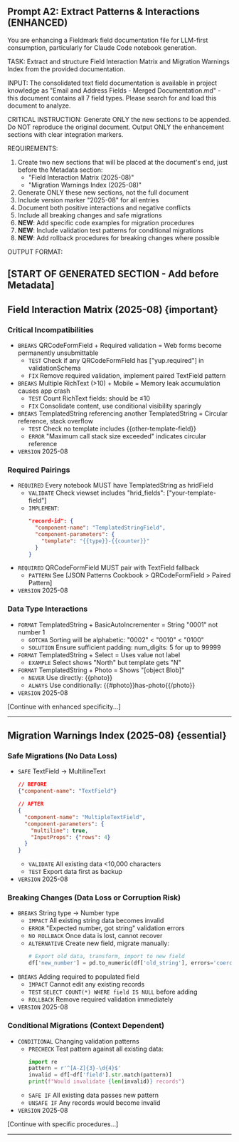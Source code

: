 ## Prompt A2: Extract Patterns & Interactions (ENHANCED)

You are enhancing a Fieldmark field documentation file for LLM-first consumption, particularly for Claude Code notebook generation.

TASK: Extract and structure Field Interaction Matrix and Migration Warnings Index from the provided documentation.

INPUT: The consolidated text field documentation is available in project knowledge as "Email and Address Fields - Merged Documentation.md" - this document contains all 7 field types. Please search for and load this document to analyze.

CRITICAL INSTRUCTION: Generate ONLY the new sections to be appended. Do NOT reproduce the original document. Output ONLY the enhancement sections with clear integration markers.

REQUIREMENTS:
1. Create two new sections that will be placed at the document's end, just before the Metadata section:
   - "Field Interaction Matrix (2025-08)"
   - "Migration Warnings Index (2025-08)"
2. Generate ONLY these new sections, not the full document
3. Include version marker "2025-08" for all entries
4. Document both positive interactions and negative conflicts
5. Include all breaking changes and safe migrations
6. **NEW**: Add specific code examples for migration procedures
7. **NEW**: Include validation test patterns for conditional migrations
8. **NEW**: Add rollback procedures for breaking changes where possible

OUTPUT FORMAT:

[START OF GENERATED SECTION - Add before Metadata]
---
## Field Interaction Matrix (2025-08) {important}

### Critical Incompatibilities
- `BREAKS` QRCodeFormField + Required validation = Web forms become permanently unsubmittable
  - `TEST` Check if any QRCodeFormField has ["yup.required"] in validationSchema
  - `FIX` Remove required validation, implement paired TextField pattern
- `BREAKS` Multiple RichText (>10) + Mobile = Memory leak accumulation causes app crash
  - `TEST` Count RichText fields: should be ≤10
  - `FIX` Consolidate content, use conditional visibility sparingly
- `BREAKS` TemplatedString referencing another TemplatedString = Circular reference, stack overflow
  - `TEST` Check no template includes {{other-template-field}}
  - `ERROR` "Maximum call stack size exceeded" indicates circular reference
- `VERSION` 2025-08

### Required Pairings
- `REQUIRED` Every notebook MUST have TemplatedString as hridField
  - `VALIDATE` Check viewset includes "hrid_fields": ["your-template-field"]
  - `IMPLEMENT`:
    ```json
    "record-id": {
      "component-name": "TemplatedStringField",
      "component-parameters": {
        "template": "{{type}}-{{counter}}"
      }
    }
    ```
- `REQUIRED` QRCodeFormField MUST pair with TextField fallback
  - `PATTERN` See [JSON Patterns Cookbook > QRCodeFormField > Paired Pattern]
- `VERSION` 2025-08

### Data Type Interactions
- `FORMAT` TemplatedString + BasicAutoIncrementer = String "0001" not number 1
  - `GOTCHA` Sorting will be alphabetic: "0002" < "0010" < "0100"
  - `SOLUTION` Ensure sufficient padding: num_digits: 5 for up to 99999
- `FORMAT` TemplatedString + Select = Uses value not label
  - `EXAMPLE` Select shows "North" but template gets "N"
- `FORMAT` TemplatedString + Photo = Shows "[object Blob]"
  - `NEVER` Use directly: {{photo}} 
  - `ALWAYS` Use conditionally: {{#photo}}has-photo{{/photo}}
- `VERSION` 2025-08

[Continue with enhanced specificity...]

---
## Migration Warnings Index (2025-08) {essential}

### Safe Migrations (No Data Loss)
- `SAFE` TextField → MultilineText
  ```json
  // BEFORE
  {"component-name": "TextField"}
  
  // AFTER
  {
    "component-name": "MultipleTextField",
    "component-parameters": {
      "multiline": true,
      "InputProps": {"rows": 4}
    }
  }
  ```
  - `VALIDATE` All existing data <10,000 characters
  - `TEST` Export data first as backup
- `VERSION` 2025-08

### Breaking Changes (Data Loss or Corruption Risk)
- `BREAKS` String type → Number type
  - `IMPACT` All existing string data becomes invalid
  - `ERROR` "Expected number, got string" validation errors
  - `NO ROLLBACK` Once data is lost, cannot recover
  - `ALTERNATIVE` Create new field, migrate manually:
    ```python
    # Export old data, transform, import to new field
    df['new_number'] = pd.to_numeric(df['old_string'], errors='coerce')
    ```
- `BREAKS` Adding required to populated field
  - `IMPACT` Cannot edit any existing records
  - `TEST` `SELECT COUNT(*) WHERE field IS NULL` before adding
  - `ROLLBACK` Remove required validation immediately
- `VERSION` 2025-08

### Conditional Migrations (Context Dependent)
- `CONDITIONAL` Changing validation patterns
  - `PRECHECK` Test pattern against all existing data:
    ```python
    import re
    pattern = r'^[A-Z]{3}-\d{4}$'
    invalid = df[~df['field'].str.match(pattern)]
    print(f"Would invalidate {len(invalid)} records")
    ```
  - `SAFE IF` All existing data passes new pattern
  - `UNSAFE IF` Any records would become invalid
- `VERSION` 2025-08

[Continue with specific procedures...]

---